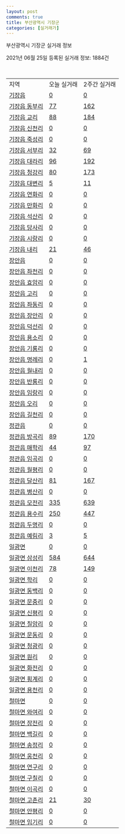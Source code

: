 ```yaml
---
layout: post
comments: true
title: 부산광역시 기장군
categories: [실거래가]
---
```


부산광역시 기장군 실거래 정보

2021년 06월 25일 등록된 실거래 정보: 1884건

<script type="text/javascript">
  google.charts.load('current', {'packages':['corechart']});
  google.charts.setOnLoadCallback(drawChart);

  function drawChart() {
    var data = google.visualization.arrayToDataTable([['거래일', '매매', '전월세', '전매'], ['2020-02', 153, 364, 132], ['2020-03', 138, 306, 139], ['2020-04', 177, 354, 104], ['2021-02', 0, 19, 0], ['2021-03', 5, 55, 0], ['2021-04', 167, 174, 5], ['2021-05', 348, 207, 23], ['2021-06', 186, 118, 12]]);

    var options = {
      title: '최근 유형별 거래량 추이',
      legend: { position: 'bottom' }
    };

    var chart = new google.visualization.LineChart(document.getElementById('columnchart_material'));
    chart.draw(data, (options));
  }
</script>

<div id="columnchart_material" style="width: 450px; margin-left: -35px"></div>
<br>
<table class="sortable">
  <tr>
    <td>지역</td>
    <td>오늘 실거래</td>
    <td>2주간 실거래</td>
  </tr>

  
  <tr class="item">
    <td><a href="2671025000.html">기장읍</a></td>
    <td><a href="2671025000.html">0</a></td>
    <td><a href="2671025000.html">0</a></td>
  </tr>
    

  <tr class="item">
    <td><a href="2671025021.html">기장읍 동부리</a></td>
    <td><a href="2671025021.html">77</a></td>
    <td><a href="2671025021.html">162</a></td>
  </tr>
    

  <tr class="item">
    <td><a href="2671025022.html">기장읍 교리</a></td>
    <td><a href="2671025022.html">88</a></td>
    <td><a href="2671025022.html">184</a></td>
  </tr>
    

  <tr class="item">
    <td><a href="2671025023.html">기장읍 신천리</a></td>
    <td><a href="2671025023.html">0</a></td>
    <td><a href="2671025023.html">0</a></td>
  </tr>
    

  <tr class="item">
    <td><a href="2671025024.html">기장읍 죽성리</a></td>
    <td><a href="2671025024.html">0</a></td>
    <td><a href="2671025024.html">0</a></td>
  </tr>
    

  <tr class="item">
    <td><a href="2671025025.html">기장읍 서부리</a></td>
    <td><a href="2671025025.html">32</a></td>
    <td><a href="2671025025.html">69</a></td>
  </tr>
    

  <tr class="item">
    <td><a href="2671025026.html">기장읍 대라리</a></td>
    <td><a href="2671025026.html">96</a></td>
    <td><a href="2671025026.html">192</a></td>
  </tr>
    

  <tr class="item">
    <td><a href="2671025027.html">기장읍 청강리</a></td>
    <td><a href="2671025027.html">80</a></td>
    <td><a href="2671025027.html">173</a></td>
  </tr>
    

  <tr class="item">
    <td><a href="2671025028.html">기장읍 대변리</a></td>
    <td><a href="2671025028.html">5</a></td>
    <td><a href="2671025028.html">11</a></td>
  </tr>
    

  <tr class="item">
    <td><a href="2671025029.html">기장읍 연화리</a></td>
    <td><a href="2671025029.html">0</a></td>
    <td><a href="2671025029.html">0</a></td>
  </tr>
    

  <tr class="item">
    <td><a href="2671025030.html">기장읍 만화리</a></td>
    <td><a href="2671025030.html">0</a></td>
    <td><a href="2671025030.html">0</a></td>
  </tr>
    

  <tr class="item">
    <td><a href="2671025031.html">기장읍 석산리</a></td>
    <td><a href="2671025031.html">0</a></td>
    <td><a href="2671025031.html">0</a></td>
  </tr>
    

  <tr class="item">
    <td><a href="2671025032.html">기장읍 당사리</a></td>
    <td><a href="2671025032.html">0</a></td>
    <td><a href="2671025032.html">0</a></td>
  </tr>
    

  <tr class="item">
    <td><a href="2671025033.html">기장읍 시랑리</a></td>
    <td><a href="2671025033.html">0</a></td>
    <td><a href="2671025033.html">0</a></td>
  </tr>
    

  <tr class="item">
    <td><a href="2671025034.html">기장읍 내리</a></td>
    <td><a href="2671025034.html">21</a></td>
    <td><a href="2671025034.html">46</a></td>
  </tr>
    

  <tr class="item">
    <td><a href="2671025300.html">장안읍</a></td>
    <td><a href="2671025300.html">0</a></td>
    <td><a href="2671025300.html">0</a></td>
  </tr>
    

  <tr class="item">
    <td><a href="2671025321.html">장안읍 좌천리</a></td>
    <td><a href="2671025321.html">0</a></td>
    <td><a href="2671025321.html">0</a></td>
  </tr>
    

  <tr class="item">
    <td><a href="2671025322.html">장안읍 효암리</a></td>
    <td><a href="2671025322.html">0</a></td>
    <td><a href="2671025322.html">0</a></td>
  </tr>
    

  <tr class="item">
    <td><a href="2671025323.html">장안읍 고리</a></td>
    <td><a href="2671025323.html">0</a></td>
    <td><a href="2671025323.html">0</a></td>
  </tr>
    

  <tr class="item">
    <td><a href="2671025324.html">장안읍 좌동리</a></td>
    <td><a href="2671025324.html">0</a></td>
    <td><a href="2671025324.html">0</a></td>
  </tr>
    

  <tr class="item">
    <td><a href="2671025325.html">장안읍 장안리</a></td>
    <td><a href="2671025325.html">0</a></td>
    <td><a href="2671025325.html">0</a></td>
  </tr>
    

  <tr class="item">
    <td><a href="2671025326.html">장안읍 덕선리</a></td>
    <td><a href="2671025326.html">0</a></td>
    <td><a href="2671025326.html">0</a></td>
  </tr>
    

  <tr class="item">
    <td><a href="2671025327.html">장안읍 용소리</a></td>
    <td><a href="2671025327.html">0</a></td>
    <td><a href="2671025327.html">0</a></td>
  </tr>
    

  <tr class="item">
    <td><a href="2671025328.html">장안읍 기룡리</a></td>
    <td><a href="2671025328.html">0</a></td>
    <td><a href="2671025328.html">0</a></td>
  </tr>
    

  <tr class="item">
    <td><a href="2671025329.html">장안읍 명례리</a></td>
    <td><a href="2671025329.html">0</a></td>
    <td><a href="2671025329.html">1</a></td>
  </tr>
    

  <tr class="item">
    <td><a href="2671025330.html">장안읍 월내리</a></td>
    <td><a href="2671025330.html">0</a></td>
    <td><a href="2671025330.html">0</a></td>
  </tr>
    

  <tr class="item">
    <td><a href="2671025331.html">장안읍 반룡리</a></td>
    <td><a href="2671025331.html">0</a></td>
    <td><a href="2671025331.html">0</a></td>
  </tr>
    

  <tr class="item">
    <td><a href="2671025332.html">장안읍 임랑리</a></td>
    <td><a href="2671025332.html">0</a></td>
    <td><a href="2671025332.html">0</a></td>
  </tr>
    

  <tr class="item">
    <td><a href="2671025333.html">장안읍 오리</a></td>
    <td><a href="2671025333.html">0</a></td>
    <td><a href="2671025333.html">0</a></td>
  </tr>
    

  <tr class="item">
    <td><a href="2671025334.html">장안읍 길천리</a></td>
    <td><a href="2671025334.html">0</a></td>
    <td><a href="2671025334.html">0</a></td>
  </tr>
    

  <tr class="item">
    <td><a href="2671025600.html">정관읍</a></td>
    <td><a href="2671025600.html">0</a></td>
    <td><a href="2671025600.html">0</a></td>
  </tr>
    

  <tr class="item">
    <td><a href="2671025621.html">정관읍 방곡리</a></td>
    <td><a href="2671025621.html">89</a></td>
    <td><a href="2671025621.html">170</a></td>
  </tr>
    

  <tr class="item">
    <td><a href="2671025622.html">정관읍 매학리</a></td>
    <td><a href="2671025622.html">44</a></td>
    <td><a href="2671025622.html">97</a></td>
  </tr>
    

  <tr class="item">
    <td><a href="2671025623.html">정관읍 임곡리</a></td>
    <td><a href="2671025623.html">0</a></td>
    <td><a href="2671025623.html">0</a></td>
  </tr>
    

  <tr class="item">
    <td><a href="2671025624.html">정관읍 월평리</a></td>
    <td><a href="2671025624.html">0</a></td>
    <td><a href="2671025624.html">0</a></td>
  </tr>
    

  <tr class="item">
    <td><a href="2671025625.html">정관읍 달산리</a></td>
    <td><a href="2671025625.html">81</a></td>
    <td><a href="2671025625.html">167</a></td>
  </tr>
    

  <tr class="item">
    <td><a href="2671025626.html">정관읍 병산리</a></td>
    <td><a href="2671025626.html">0</a></td>
    <td><a href="2671025626.html">0</a></td>
  </tr>
    

  <tr class="item">
    <td><a href="2671025627.html">정관읍 모전리</a></td>
    <td><a href="2671025627.html">335</a></td>
    <td><a href="2671025627.html">639</a></td>
  </tr>
    

  <tr class="item">
    <td><a href="2671025628.html">정관읍 용수리</a></td>
    <td><a href="2671025628.html">250</a></td>
    <td><a href="2671025628.html">447</a></td>
  </tr>
    

  <tr class="item">
    <td><a href="2671025629.html">정관읍 두명리</a></td>
    <td><a href="2671025629.html">0</a></td>
    <td><a href="2671025629.html">0</a></td>
  </tr>
    

  <tr class="item">
    <td><a href="2671025630.html">정관읍 예림리</a></td>
    <td><a href="2671025630.html">3</a></td>
    <td><a href="2671025630.html">5</a></td>
  </tr>
    

  <tr class="item">
    <td><a href="2671031000.html">일광면</a></td>
    <td><a href="2671031000.html">0</a></td>
    <td><a href="2671031000.html">0</a></td>
  </tr>
    

  <tr class="item">
    <td><a href="2671031021.html">일광면 삼성리</a></td>
    <td><a href="2671031021.html">584</a></td>
    <td><a href="2671031021.html">644</a></td>
  </tr>
    

  <tr class="item">
    <td><a href="2671031022.html">일광면 이천리</a></td>
    <td><a href="2671031022.html">78</a></td>
    <td><a href="2671031022.html">149</a></td>
  </tr>
    

  <tr class="item">
    <td><a href="2671031023.html">일광면 학리</a></td>
    <td><a href="2671031023.html">0</a></td>
    <td><a href="2671031023.html">0</a></td>
  </tr>
    

  <tr class="item">
    <td><a href="2671031024.html">일광면 동백리</a></td>
    <td><a href="2671031024.html">0</a></td>
    <td><a href="2671031024.html">0</a></td>
  </tr>
    

  <tr class="item">
    <td><a href="2671031025.html">일광면 문중리</a></td>
    <td><a href="2671031025.html">0</a></td>
    <td><a href="2671031025.html">0</a></td>
  </tr>
    

  <tr class="item">
    <td><a href="2671031026.html">일광면 신평리</a></td>
    <td><a href="2671031026.html">0</a></td>
    <td><a href="2671031026.html">0</a></td>
  </tr>
    

  <tr class="item">
    <td><a href="2671031027.html">일광면 칠암리</a></td>
    <td><a href="2671031027.html">0</a></td>
    <td><a href="2671031027.html">0</a></td>
  </tr>
    

  <tr class="item">
    <td><a href="2671031028.html">일광면 문동리</a></td>
    <td><a href="2671031028.html">0</a></td>
    <td><a href="2671031028.html">0</a></td>
  </tr>
    

  <tr class="item">
    <td><a href="2671031029.html">일광면 청광리</a></td>
    <td><a href="2671031029.html">0</a></td>
    <td><a href="2671031029.html">0</a></td>
  </tr>
    

  <tr class="item">
    <td><a href="2671031030.html">일광면 원리</a></td>
    <td><a href="2671031030.html">0</a></td>
    <td><a href="2671031030.html">0</a></td>
  </tr>
    

  <tr class="item">
    <td><a href="2671031031.html">일광면 화전리</a></td>
    <td><a href="2671031031.html">0</a></td>
    <td><a href="2671031031.html">0</a></td>
  </tr>
    

  <tr class="item">
    <td><a href="2671031032.html">일광면 횡계리</a></td>
    <td><a href="2671031032.html">0</a></td>
    <td><a href="2671031032.html">0</a></td>
  </tr>
    

  <tr class="item">
    <td><a href="2671031033.html">일광면 용천리</a></td>
    <td><a href="2671031033.html">0</a></td>
    <td><a href="2671031033.html">0</a></td>
  </tr>
    

  <tr class="item">
    <td><a href="2671033000.html">철마면</a></td>
    <td><a href="2671033000.html">0</a></td>
    <td><a href="2671033000.html">0</a></td>
  </tr>
    

  <tr class="item">
    <td><a href="2671033021.html">철마면 와여리</a></td>
    <td><a href="2671033021.html">0</a></td>
    <td><a href="2671033021.html">0</a></td>
  </tr>
    

  <tr class="item">
    <td><a href="2671033022.html">철마면 장전리</a></td>
    <td><a href="2671033022.html">0</a></td>
    <td><a href="2671033022.html">0</a></td>
  </tr>
    

  <tr class="item">
    <td><a href="2671033023.html">철마면 백길리</a></td>
    <td><a href="2671033023.html">0</a></td>
    <td><a href="2671033023.html">0</a></td>
  </tr>
    

  <tr class="item">
    <td><a href="2671033024.html">철마면 송정리</a></td>
    <td><a href="2671033024.html">0</a></td>
    <td><a href="2671033024.html">0</a></td>
  </tr>
    

  <tr class="item">
    <td><a href="2671033025.html">철마면 웅천리</a></td>
    <td><a href="2671033025.html">0</a></td>
    <td><a href="2671033025.html">0</a></td>
  </tr>
    

  <tr class="item">
    <td><a href="2671033026.html">철마면 연구리</a></td>
    <td><a href="2671033026.html">0</a></td>
    <td><a href="2671033026.html">0</a></td>
  </tr>
    

  <tr class="item">
    <td><a href="2671033027.html">철마면 구칠리</a></td>
    <td><a href="2671033027.html">0</a></td>
    <td><a href="2671033027.html">0</a></td>
  </tr>
    

  <tr class="item">
    <td><a href="2671033028.html">철마면 이곡리</a></td>
    <td><a href="2671033028.html">0</a></td>
    <td><a href="2671033028.html">0</a></td>
  </tr>
    

  <tr class="item">
    <td><a href="2671033029.html">철마면 고촌리</a></td>
    <td><a href="2671033029.html">21</a></td>
    <td><a href="2671033029.html">30</a></td>
  </tr>
    

  <tr class="item">
    <td><a href="2671033030.html">철마면 안평리</a></td>
    <td><a href="2671033030.html">0</a></td>
    <td><a href="2671033030.html">0</a></td>
  </tr>
    

  <tr class="item">
    <td><a href="2671033031.html">철마면 임기리</a></td>
    <td><a href="2671033031.html">0</a></td>
    <td><a href="2671033031.html">0</a></td>
  </tr>
    


</table>


    
